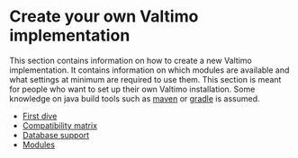 # Create your own Valtimo implementation

This section contains information on how to create a new Valtimo implementation. It contains information on which 
modules are available and what settings at minimum are required to use them. This section is meant for people who want 
to set up their own Valtimo installation. Some knowledge on java build tools such as [maven](https://maven.apache.org/) 
or [gradle](https://gradle.org/) is assumed.

* [First dive](first-dive/first-dive.md)
* [Compatibility matrix](compatibility-matrix.md)
* [Database support](database-support.md)
* [Modules](modules/modules.md)
